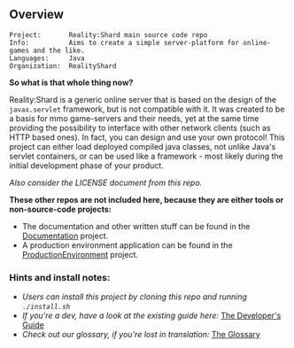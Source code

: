 ## Overview
    Project:       Reality:Shard main source code repo
    Info:          Aims to create a simple server-platform for online-games and the like.
    Languages:     Java
    Organization:  RealityShard

**So what is that whole thing now?**

Reality:Shard is a generic online server that is based on the design of the `javax.servlet` framework, but is not compatible with it. It was created to be a basis for mmo game-servers and their needs, yet at the same time providing the possibility to interface with other network clients (such as HTTP based ones). In fact, you can design and use your own protocol! This project can either load deployed compiled java classes, not unlike Java's servlet containers, or can be used like a framework - most likely during the initial development phase of your product.

_Also consider the LICENSE document from this repo._


**These other repos are not included here, because they are either tools or non-source-code projects:**

 - The documentation and other written stuff can be found in the [Documentation](https://github.com/RealityShard/Documentation) project.
 - A production environment application can be found in the [ProductionEnvironment](https://github.com/RealityShard/ProductionEnvironment) project.


### Hints and install notes:
 - _Users can install this project by cloning this repo and running `./install.sh`_
 - _If you're a dev, have a look at the existing guide here:_  [The Developer's Guide](https://github.com/RealityShard/Documentation/blob/master/Dev-HowTo.md)
 - _Check out our glossary, if you're lost in translation:_ [The Glossary](https://github.com/RealityShard/Documentation/blob/master/Glossary.md)
